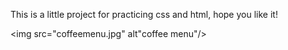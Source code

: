 This is a little project for practicing css and html, hope you like it!

<img src="coffeemenu.jpg" alt"coffee menu"/>
